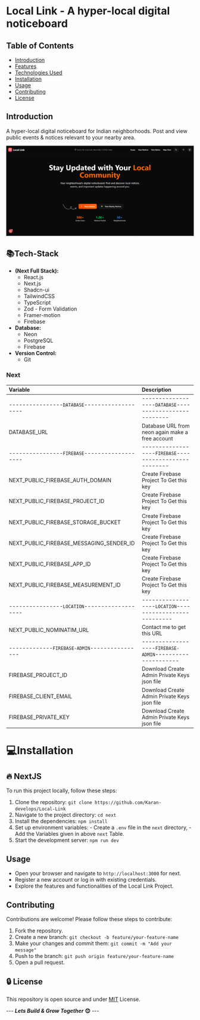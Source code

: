 # Local Link - A hyper-local digital noticeboard

## Table of Contents

- [Introduction](#introduction)
- [Features](#features)
- [Technologies Used](#📚Tech-Stack)
- [Installation](#💻Installation)
- [Usage](#usage)
- [Contributing](#contributing)
- [License](#license)

## Introduction

A hyper-local digital noticeboard for Indian neighborhoods. Post and view public events & notices relevant to your nearby area.

![banner](https://raw.githubusercontent.com/Karan-develops/Local-Link/refs/heads/main/App.png)

## 📚Tech-Stack

- **(Next Full Stack):**
  - React.js
  - Next.js
  - Shadcn-ui
  - TailwindCSS
  - TypeScript
  - Zod - Form Validation
  - Framer-motion
  - Firebase
- **Database:**
  - Neon
  - PostgreSQL
  - Firebase
- **Version Control:**
  - Git

### Next

| Variable                                      | Description                                             |
| :-------------------------------------------- | :------------------------------------------------------ |
| ----------------`DATABASE`------------------- | ------------------`DATABASE`--------------------------  |
| DATABASE_URL                                  | Database URL from neon again make a free account        |
| ----------------`FIREBASE`------------------- | ------------------`FIREBASE`--------------------------  |
| NEXT_PUBLIC_FIREBASE_AUTH_DOMAIN              | Create Firebase Project To Get this key                 |
| NEXT_PUBLIC_FIREBASE_PROJECT_ID               | Create Firebase Project To Get this key                 |
| NEXT_PUBLIC_FIREBASE_STORAGE_BUCKET           | Create Firebase Project To Get this key                 |
| NEXT_PUBLIC_FIREBASE_MESSAGING_SENDER_ID      | Create Firebase Project To Get this key                 |
| NEXT_PUBLIC_FIREBASE_APP_ID                   | Create Firebase Project To Get this key                 |
| NEXT_PUBLIC_FIREBASE_MEASUREMENT_ID           | Create Firebase Project To Get this key                 |
| ----------------`LOCATION`------------------- | ------------------`LOCATION`--------------------------- |
| NEXT_PUBLIC_NOMINATIM_URL                     | Contact me to get this URL                              |
| -------------`FIREBASE-ADMIN`---------------- | ------------------`FIREBASE-ADMIN`--------------------- |
| FIREBASE_PROJECT_ID                           | Download Create Admin Private Keys json file            |
| FIREBASE_CLIENT_EMAIL                         | Download Create Admin Private Keys json file            |
| FIREBASE_PRIVATE_KEY                          | Download Create Admin Private Keys json file            |

# 💻Installation

## 🔥 NextJS

To run this project locally, follow these steps:

1.  Clone the repository:
    `git clone https://github.com/Karan-develops/Local-Link`
2.  Navigate to the project directory:
    `cd next`
3.  Install the dependencies:
    `npm install`
4.  Set up environment variables: - Create a `.env` file in the `next` directory, - Add the Variables given in above `next` Table.
5.  Start the development server:
    `npm run dev`

## Usage

- Open your browser and navigate to `http://localhost:3000` for next.
- Register a new account or log in with existing credentials.
- Explore the features and functionalities of the Local Link Project.

## Contributing

Contributions are welcome! Please follow these steps to contribute:

1. Fork the repository.
2. Create a new branch:
   `git checkout -b feature/your-feature-name`
3. Make your changes and commit them:
   `git commit -m "Add your message"`
4. Push to the branch:
   `git push origin feature/your-feature-name`
5. Open a pull request.

## 🔒 License

This repository is open source and under [MIT](https://choosealicense.com/licenses/mit/) License.

--- **_Lets Build & Grow Together_** **😊** ---
